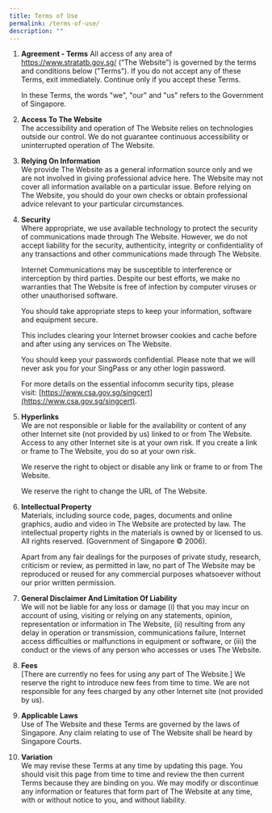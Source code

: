```yaml
---
title: Terms of Use
permalink: /terms-of-use/
description: ""
---
```

1.  **Agreement - Terms** All access of any area of  https://www.stratatb.gov.sg/ (“The Website”) is governed by the terms and conditions below ("Terms"). If you do not accept any of these Terms, exit immediately. Continue only if you accept these Terms.
    
    In these Terms, the words "we", "our" and "us" refers to the Government of Singapore.
    
2.  **Access To The Website**  
    The accessibility and operation of The Website relies on technologies outside our control. We do not guarantee continuous accessibility or uninterrupted operation of The Website.
    
3.  **Relying On Information**  
    We provide The Website as a general information source only and we are not involved in giving professional advice here. The Website may not cover all information available on a particular issue. Before relying on The Website, you should do your own checks or obtain professional advice relevant to your particular circumstances.
    
4.  **Security**  
    Where appropriate, we use available technology to protect the security of communications made through The Website. However, we do not accept liability for the security, authenticity, integrity or confidentiality of any transactions and other communications made through The Website.
    
    Internet Communications may be susceptible to interference or interception by third parties. Despite our best efforts, we make no warranties that The Website is free of infection by computer viruses or other unauthorised software.
    
    You should take appropriate steps to keep your information, software and equipment secure.
    
    This includes clearing your Internet browser cookies and cache before and after using any services on The Website.
    
    You should keep your passwords confidential. Please note that we will never ask you for your SingPass or any other login password.
    
    For more details on the essential infocomm security tips, please visit: [https://www.csa.gov.sg/singcert](https://www.csa.gov.sg/singcert).
    
5.  **Hyperlinks**  
    We are not responsible or liable for the availability or content of any other Internet site (not provided by us) linked to or from The Website. Access to any other Internet site is at your own risk. If you create a link or frame to The Website, you do so at your own risk.
    
    We reserve the right to object or disable any link or frame to or from The Website.
    
    We reserve the right to change the URL of The Website.
    
6.  **Intellectual Property**  
    Materials, including source code, pages, documents and online graphics, audio and video in The Website are protected by law. The intellectual property rights in the materials is owned by or licensed to us. All rights reserved. (Government of Singapore © 2006).
    
    Apart from any fair dealings for the purposes of private study, research, criticism or review, as permitted in law, no part of The Website may be reproduced or reused for any commercial purposes whatsoever without our prior written permission.
    
7.  **General Disclaimer And Limitation Of Liability**  
    We will not be liable for any loss or damage (i) that you may incur on account of using, visiting or relying on any statements, opinion, representation or information in The Website, (ii) resulting from any delay in operation or transmission, communications failure, Internet access difficulties or malfunctions in equipment or software, or (iii) the conduct or the views of any person who accesses or uses The Website.
    
8.  **Fees**  
    \[There are currently no fees for using any part of The Website.\] We reserve the right to introduce new fees from time to time. We are not responsible for any fees charged by any other Internet site (not provided by us).
    
9.  **Applicable Laws**  
    Use of The Website and these Terms are governed by the laws of Singapore. Any claim relating to use of The Website shall be heard by Singapore Courts.
    
10.  **Variation**  
    We may revise these Terms at any time by updating this page. You should visit this page from time to time and review the then current Terms because they are binding on you. We may modify or discontinue any information or features that form part of The Website at any time, with or without notice to you, and without liability.